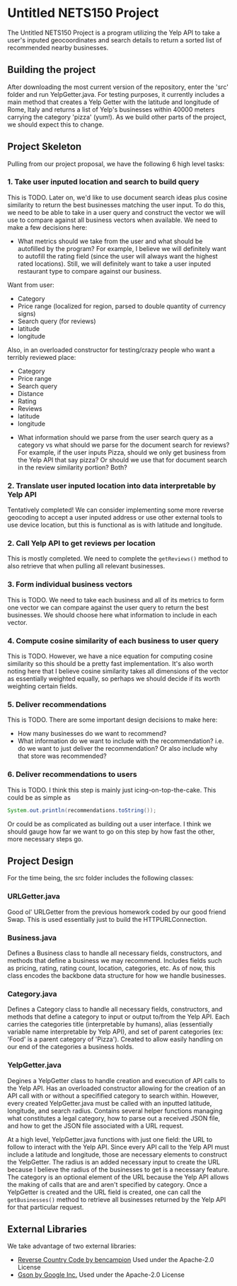 # Untitled NETS150 Project
The Untitled NETS150 Project is a program utilizing the Yelp API to take a user's inputed geocoordinates and search details to return a sorted list of recommended nearby businesses.

## Building the project
After downloading the most current version of the repository, enter the 'src' folder and run YelpGetter.java. For testing purposes, it currently includes a main method that creates a Yelp Getter with the latitude and longitude of Rome, Italy and returns a list of Yelp's businesses within 40000 meters carrying the category 'pizza' (yum!). As we build other parts of the project, we should expect this to change.

## Project Skeleton
Pulling from our project proposal, we have the following 6 high level tasks:

### 1. Take user inputed location and search to build query
This is TODO. Later on, we'd like to use document search ideas plus cosine similarity to return the best businesses matching the user input. To do this, we need to be able to take in a user query and construct the vector we will use to compare against all business vectors when available. We need to make a few decisions here:
* What metrics should we take from the user and what should be autofilled by the program? For example, I believe we will definitely want to autofill the rating field (since the user will always want the highest rated locations). Still, we will definitely want to take a user inputed restaurant type to compare against our business.

Want from user:
- Category
- Price range (localized for region, parsed to double quantity of currency signs)
- Search query (for reviews)
- latitude
- longitude

Also, in an overloaded constructor for testing/crazy people who want a terribly reviewed place:
- Category
- Price range
- Search query
- Distance
- Rating
- Reviews
- latitude
- longitude

* What information should we parse from the user search query as a category vs what should we parse for the document search for reviews? For example, if the user inputs Pizza, should we only get business from the Yelp API that say pizza? Or should we use that for document search in the review similarity portion? Both?

### 2. Translate user inputed location into data interpretable by Yelp API
Tentatively completed! We can consider implementing some more reverse geocoding to accept a user inputed address or use other external tools to use device location, but this is functional as is with latitude and longitude.

### 2. Call Yelp API to get reviews per location
This is mostly completed. We need to complete the ``getReviews()`` method to also retrieve that when pulling all relevant businesses.

### 3. Form individual business vectors
This is TODO. We need to take each business and all of its metrics to form one vector we can compare against the user query to return the best businesses. We should choose here what information to include in each vector.

### 4. Compute cosine similarity of each business to user query
This is TODO. However, we have a nice equation for computing cosine similarity so this should be a pretty fast implementation. It's also worth noting here that I believe cosine similarity takes all dimensions of the vector as essentially weighted equally, so perhaps we should decide if its worth weighting certain fields.

### 5. Deliver recommendations
This is TODO. There are some important design decisions to make here:
* How many businesses do we want to recommend?
* What information do we want to include with the recommendation? i.e. do we want to just deliver the recommendation? Or also include why that store was recommended?

### 6. Deliver recommendations to users
This is TODO. I think this step is mainly just icing-on-top-the-cake. This could be as simple as 
```Java
System.out.println(recommendations.toString());
```
Or could be as complicated as building out a user interface. I think we should gauge how far we want to go on this step by how fast the other, more necessary steps go.

## Project Design
For the time being, the src folder includes the following classes:

### URLGetter.java
Good ol' URLGetter from the previous homework coded by our good friend Swap. This is used essentially just to build the HTTPURLConnection.

### Business.java
Defines a Business class to handle all necessary fields, constructors, and methods that define a business we may recommend. Includes fields such as pricing, rating, rating count, location, categories, etc. As of now, this class encodes the backbone data structure for how we handle businesses.

### Category.java
Defines a Category class to handle all necessary fields, constructors, and methods that define a category to input or output to/from the Yelp API. Each carries the categories title (interpretable by humans), alias (essentially variable name interpretable by Yelp API), and set of parent categories (ex: 'Food' is a parent category of 'Pizza'). Created to allow easily handling on our end of the categories a business holds.

### YelpGetter.java
Degines a YelpGetter class to handle creation and execution of API calls to the Yelp API. Has an overloaded constructor allowing for the creation of an API call with or without a specifified category to search within. However, every created YelpGetter.java must be called with an inputted latitude, longitude, and search radius. Contains several helper functions managing what constitutes a legal category, how to parse out a received JSON file, and how to get the JSON file associated with a URL request.

At a high level, YelpGetter.java functions with just one field: the URL to follow to interact with the Yelp API. Since every API call to the Yelp API must include a latitude and longitude, those are necessary elements to construct the YelpGetter. The radius is an added necessary input to create the URL because I believe the radius of the businesses to get is a necessary feature. The category is an optional element of the URL because the Yelp API allows the making of calls that are and aren't specified by category. Once a YelpGetter is created and the URL field is created, one can call the ``getBusinesses()`` method to retrieve all businesses returned by the Yelp API for that particular request.

## External Libraries
We take advantage of two external libraries:
* [Reverse Country Code by bencampion](https://github.com/bencampion/reverse-country-code)
Used under the Apache-2.0 License
* [Gson by Google Inc.](https://github.com/google/gson)
Used under the Apache-2.0 License